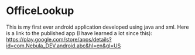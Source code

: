 # OfficeLookup
This is my first ever android application developed using java and xml. Here is a link to the published app (I have learned a lot since this):
                                                                                       https://play.google.com/store/apps/details?id=com.Nebula_DEV.android.abc&hl=en&gl=US

